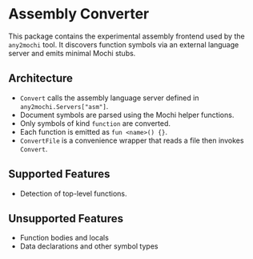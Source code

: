 # Assembly Converter

This package contains the experimental assembly frontend used by the `any2mochi` tool.
It discovers function symbols via an external language server and emits minimal
Mochi stubs.

## Architecture

* `Convert` calls the assembly language server defined in `any2mochi.Servers["asm"]`.
* Document symbols are parsed using the Mochi helper functions.
* Only symbols of kind `function` are converted.
* Each function is emitted as `fun <name>() {}`.
* `ConvertFile` is a convenience wrapper that reads a file then invokes `Convert`.

## Supported Features

* Detection of top-level functions.

## Unsupported Features

* Function bodies and locals
* Data declarations and other symbol types

